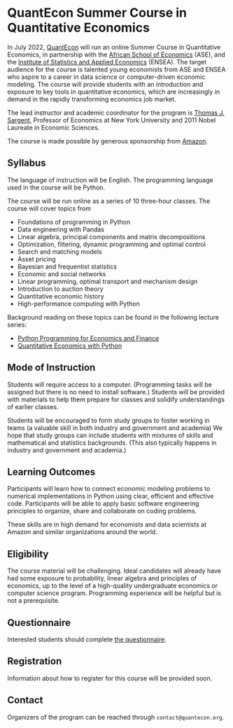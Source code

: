 # QuantEcon Summer Course in Quantitative Economics

In July 2022, [QuantEcon](https://quantecon.org/)  will run an online Summer
Course in Quantitative Economics, in partnership with the [African School of
Economics](https://africanschoolofeconomics.com/) (ASE), and the [Institute of
Statistics and Applied Economics](https://ensea.ed.ci/en/) (ENSEA).  The
target audience for the course is talented young economists from ASE and ENSEA
who aspire to a career in data science or computer-driven economic
modeling.  The course will provide students with an introduction and exposure
to key tools in quantitative economics, which are increasingly in demand in
the rapidly transforming economics job market.

The lead instructor and academic coordinator for the program is [Thomas J.
Sargent](http://www.tomsargent.com/), Professor of Economics at New York
University and 2011 Nobel Laureate in Economic Sciences.

The course is made possible by generous sponsorship from [Amazon](https://www.amazon.com/).

## Syllabus

The language of instruction will be English.  The programming language used in
the course will be Python.

The course will be run online as a series of 10 three-hour classes.  The
course will cover topics from 

* Foundations of programming in Python
* Data engineering with Pandas
* Linear algebra, principal components and matrix decompositions
* Optimization, filtering, dynamic programming and optimal control
* Search and matching models
* Asset pricing
* Bayesian and frequentist statistics
* Economic and social networks
* Linear programming, optimal transport and mechanism design
* Introduction to auction theory
* Quantitative economic history
* High-performance computing with Python

Background reading on these topics can be found in the following lecture
series:

* [Python Programming for Economics and Finance](https://python-programming.quantecon.org/intro.html)
* [Quantitative Economics with Python](https://python.quantecon.org/intro.html)


## Mode of Instruction

Students will require access to a computer.  (Programming tasks will be
assigned but there is no need to install software.) Students will be provided
with materials to help them prepare for classes and solidify understandings of
earlier classes.  

Students will be encouraged to form study groups to foster working in teams (a
valuable skill in both industry and government and academia) We hope that
study groups can include students with mixtures of skills and mathematical and
statistics backgrounds. (This also typically happens in industry and
government and academia.)


## Learning Outcomes

Participants will learn how to connect economic modeling problems to numerical
implementations in Python using clear, efficient and effective code.
Participants will be able to apply basic software engineering principles to
organize, share and collaborate on coding problems.

These skills are in high demand for economists and data scientists at Amazon
and similar organizations around the world.

## Eligibility

The course material will be challenging.  Ideal candidates will already have
had some exposure to probability, linear algebra and principles of economics,
up to the level of a high-quality undergraduate economics or computer science
program.  Programming experience will be helpful but is not a prerequisite.

## Questionnaire

Interested students should complete [the questionnaire](https://docs.google.com/forms/d/1lG6kDYzM58pt7lRJpY-1n5ZOn6JA3TYdWs5W_tgNgKY/).

## Registration

Information about how to register for this course will be provided soon.

## Contact

Organizers of the program can be reached through `contact@quantecon.org`.
